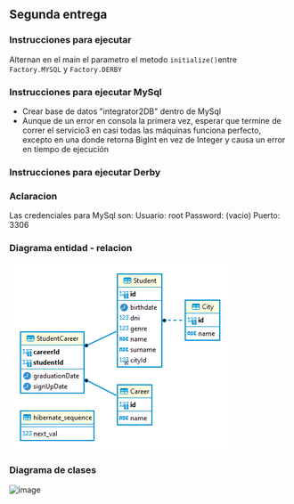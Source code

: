 ## Segunda entrega

### Instrucciones para ejecutar
Alternan en el main el parametro el metodo `initialize()`entre `Factory.MYSQL` y `Factory.DERBY`

### Instrucciones para ejecutar MySql

- Crear base de datos "integrator2DB" dentro de MySql
- Aunque de un error en consola la primera vez, esperar que termine de correr
el servicio3 en casi todas las máquinas funciona perfecto, excepto en una donde retorna BigInt en vez de Integer y causa un error en tiempo de ejecución

### Instrucciones para ejecutar Derby

### Aclaracion

Las credenciales para MySql son:
Usuario: root
Password: (vacio)
Puerto: 3306

### Diagrama entidad - relacion
![image](https://github.com/ezequielcinalli/tpe-arquitecturas-web/blob/main/docs/EntityRelationshipDiagram_Integrador2.png)

### Diagrama de clases
![image](https://user-images.githubusercontent.com/70036411/193145029-77341783-a810-439c-a61e-9450687e3d7b.png)
